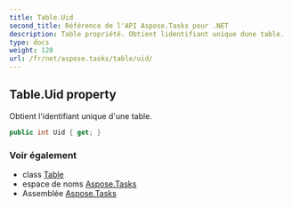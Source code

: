 ```yaml
---
title: Table.Uid
second_title: Référence de l'API Aspose.Tasks pour .NET
description: Table propriété. Obtient lidentifiant unique dune table.
type: docs
weight: 120
url: /fr/net/aspose.tasks/table/uid/
---
```

## Table.Uid property

Obtient l'identifiant unique d'une table.

```csharp
public int Uid { get; }
```

### Voir également

* class [Table](../)
* espace de noms [Aspose.Tasks](../../table/)
* Assemblée [Aspose.Tasks](../../../)


